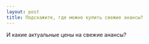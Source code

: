 ```yaml
---
layout: post 
title: Подскажите, где можно купить свежие анансы? 
--- 
```

И какие актуальные цены на свежие анансы?